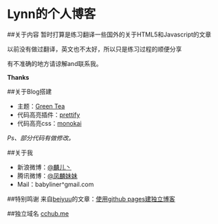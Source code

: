 Lynn的个人博客
============================

##关于内容
暂时打算是练习翻译一些国外的关于HTML5和Javascript的文章

以前没有做过翻译，英文也不太好，所以只是练习过程的顺便分享

有不准确的地方请谅解and联系我。

__Thanks__

##关于Blog搭建
- 主题：[Green Tea](http://richbray.me/frap/)
- 代码高亮插件：[prettify](https://code.google.com/p/google-code-prettify/)
- 代码高亮css：[monokai](https://github.com/RaphaelDDL/google-prettify-monokai-theme)

_Ps、部分代码有做修改。_

##关于我
- 新浪微博：[@麟儿丶](http://weibo.com/13511031)
- 腾讯微博：[@凤麟妹妹](http://t.qq.com/qidaoxingfu)
- Mail：babyliner^gmail.com

##特别鸣谢
来自[beiyuu](http://github.com/beiyuu)的文章：[使用github pages建独立博客](http://beiyuu.com/github-pages/)


##独立域名
[cchub.me](http://cchub.me)
